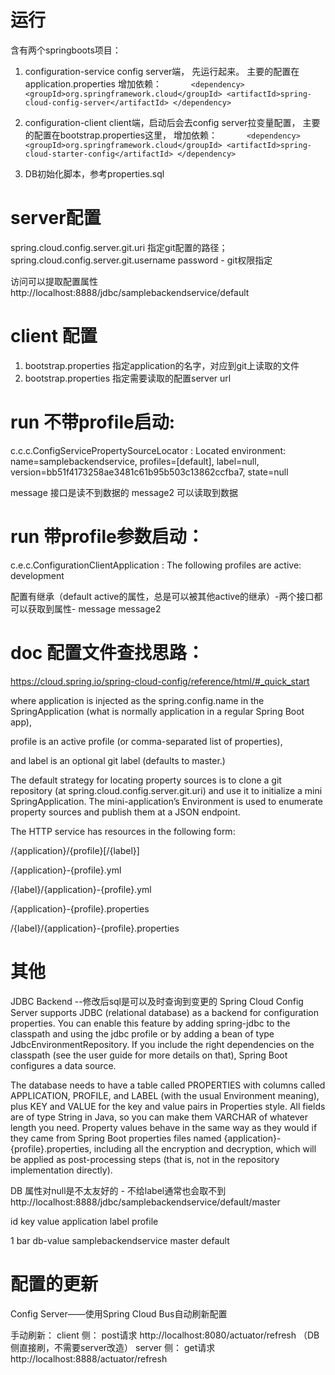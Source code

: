 # 运行
含有两个springboots项目：

1. configuration-service  config server端， 先运行起来。
主要的配置在application.properties
增加依赖：
`		<dependency>
 			<groupId>org.springframework.cloud</groupId>
 			<artifactId>spring-cloud-config-server</artifactId>
 		</dependency>
`

2. configuration-client client端，启动后会去config server拉变量配置，
主要的配置在bootstrap.properties这里，
增加依赖：
`		<dependency>
 			<groupId>org.springframework.cloud</groupId>
 			<artifactId>spring-cloud-starter-config</artifactId>
 		</dependency>
`
3. DB初始化脚本，参考properties.sql

# server配置
 spring.cloud.config.server.git.uri 指定git配置的路径；
 spring.cloud.config.server.git.username password - git权限指定
 
  访问可以提取配置属性
 http://localhost:8888/jdbc/samplebackendservice/default
 
# client 配置
1. bootstrap.properties 指定application的名字，对应到git上读取的文件
2. bootstrap.properties 指定需要读取的配置server url


# run 不带profile启动:
 c.c.c.ConfigServicePropertySourceLocator : Located environment: name=samplebackendservice, profiles=[default], label=null, version=bb51f4173258ae3481c61b95b503c13862ccfba7, state=null

message 接口是读不到数据的
message2 可以读取到数据

# run 带profile参数启动：
 c.e.c.ConfigurationClientApplication     : The following profiles are active: development

配置有继承（default active的属性，总是可以被其他active的继承）-两个接口都可以获取到属性-
message
message2 

# doc 配置文件查找思路：

https://cloud.spring.io/spring-cloud-config/reference/html/#_quick_start

where application is injected as the spring.config.name in the SpringApplication (what is normally application in a regular Spring Boot app),

profile is an active profile (or comma-separated list of properties), 

and label is an optional git label (defaults to master.)

The default strategy for locating property sources is to clone a git repository (at spring.cloud.config.server.git.uri) and use it to initialize a mini SpringApplication. The mini-application’s Environment is used to enumerate property sources and publish them at a JSON endpoint.

The HTTP service has resources in the following form:

/{application}/{profile}[/{label}]

/{application}-{profile}.yml

/{label}/{application}-{profile}.yml

/{application}-{profile}.properties

/{label}/{application}-{profile}.properties

# 其他
JDBC Backend  --修改后sql是可以及时查询到变更的
Spring Cloud Config Server supports JDBC (relational database) as a backend for configuration properties. You can enable this feature by adding spring-jdbc to the classpath and using the jdbc profile or by adding a bean of type JdbcEnvironmentRepository. If you include the right dependencies on the classpath (see the user guide for more details on that), Spring Boot configures a data source.

The database needs to have a table called PROPERTIES with columns called APPLICATION, PROFILE, and LABEL (with the usual Environment meaning), plus KEY and VALUE for the key and value pairs in Properties style. All fields are of type String in Java, so you can make them VARCHAR of whatever length you need. Property values behave in the same way as they would if they came from Spring Boot properties files named {application}-{profile}.properties, including all the encryption and decryption, which will be applied as post-processing steps (that is, not in the repository implementation directly).

DB 属性对null是不太友好的 - 不给label通常也会取不到
http://localhost:8888/jdbc/samplebackendservice/default/master 

id  key    value       application         label profile

1	bar	db-value	samplebackendservice	master	default

# 配置的更新
 Config Server——使用Spring Cloud Bus自动刷新配置

 手动刷新：
  client 侧： post请求 http://localhost:8080/actuator/refresh  （DB侧直接刷，不需要server改造）
  server 侧： get请求 http://localhost:8888/actuator/refresh